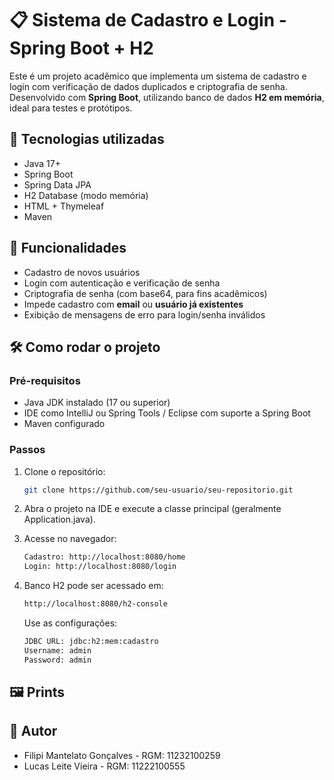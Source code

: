 # 📋 Sistema de Cadastro e Login - Spring Boot + H2

Este é um projeto acadêmico que implementa um sistema de cadastro e login com verificação de dados duplicados e criptografia de senha. Desenvolvido com **Spring Boot**, utilizando banco de dados **H2 em memória**, ideal para testes e protótipos.

## 🔧 Tecnologias utilizadas

- Java 17+
- Spring Boot
- Spring Data JPA
- H2 Database (modo memória)
- HTML + Thymeleaf
- Maven

## 📌 Funcionalidades

- Cadastro de novos usuários
- Login com autenticação e verificação de senha
- Criptografia de senha (com base64, para fins acadêmicos)
- Impede cadastro com **email** ou **usuário já existentes**
- Exibição de mensagens de erro para login/senha inválidos

## 🛠️ Como rodar o projeto

### Pré-requisitos

- Java JDK instalado (17 ou superior)
- IDE como IntelliJ ou Spring Tools / Eclipse com suporte a Spring Boot
- Maven configurado

### Passos

1. Clone o repositório:
   ```bash
   git clone https://github.com/seu-usuario/seu-repositorio.git

2. Abra o projeto na IDE e execute a classe principal (geralmente Application.java).

3. Acesse no navegador:
   ```bash
   Cadastro: http://localhost:8080/home
   Login: http://localhost:8080/login
   ```
   
4. Banco H2 pode ser acessado em:
   ```bash
   http://localhost:8080/h2-console
   ```
   
   Use as configurações:
   ```bash
   JDBC URL: jdbc:h2:mem:cadastro
   Username: admin
   Password: admin
   ```

## 🖼️ Prints 

## 🙋 Autor
- Filipi Mantelato Gonçalves - RGM: 11232100259 
- Lucas Leite Vieira - RGM: 11222100555



